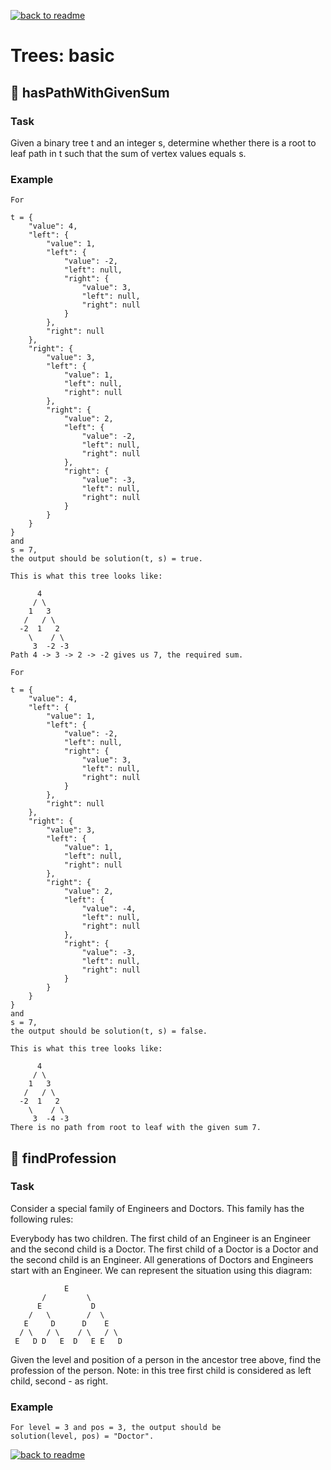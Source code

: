 [![back to readme](https://img.shields.io/badge/⬅%20BACK-blue)](../README.md)

# Trees: basic

## 💎 hasPathWithGivenSum

### Task

Given a binary tree t and an integer s, determine whether there is a root to leaf path in t such that the sum of vertex values equals s.

### Example

```
For

t = {
    "value": 4,
    "left": {
        "value": 1,
        "left": {
            "value": -2,
            "left": null,
            "right": {
                "value": 3,
                "left": null,
                "right": null
            }
        },
        "right": null
    },
    "right": {
        "value": 3,
        "left": {
            "value": 1,
            "left": null,
            "right": null
        },
        "right": {
            "value": 2,
            "left": {
                "value": -2,
                "left": null,
                "right": null
            },
            "right": {
                "value": -3,
                "left": null,
                "right": null
            }
        }
    }
}
and
s = 7,
the output should be solution(t, s) = true.

This is what this tree looks like:

      4
     / \
    1   3
   /   / \
  -2  1   2
    \    / \
     3  -2 -3
Path 4 -> 3 -> 2 -> -2 gives us 7, the required sum.

For

t = {
    "value": 4,
    "left": {
        "value": 1,
        "left": {
            "value": -2,
            "left": null,
            "right": {
                "value": 3,
                "left": null,
                "right": null
            }
        },
        "right": null
    },
    "right": {
        "value": 3,
        "left": {
            "value": 1,
            "left": null,
            "right": null
        },
        "right": {
            "value": 2,
            "left": {
                "value": -4,
                "left": null,
                "right": null
            },
            "right": {
                "value": -3,
                "left": null,
                "right": null
            }
        }
    }
}
and
s = 7,
the output should be solution(t, s) = false.

This is what this tree looks like:

      4
     / \
    1   3
   /   / \
  -2  1   2
    \    / \
     3  -4 -3
There is no path from root to leaf with the given sum 7.
```

## 💎 findProfession

### Task

Consider a special family of Engineers and Doctors. This family has the following rules:

Everybody has two children.
The first child of an Engineer is an Engineer and the second child is a Doctor.
The first child of a Doctor is a Doctor and the second child is an Engineer.
All generations of Doctors and Engineers start with an Engineer.
We can represent the situation using this diagram:

                E
           /         \
          E           D
        /   \        /  \
       E     D      D    E
      / \   / \    / \   / \
     E   D D   E  D   E E   D

Given the level and position of a person in the ancestor tree above, find the profession of the person.
Note: in this tree first child is considered as left child, second - as right.

### Example

```
For level = 3 and pos = 3, the output should be
solution(level, pos) = "Doctor".
```

[![back to readme](https://img.shields.io/badge/⬅%20BACK-blue)](../README.md)
